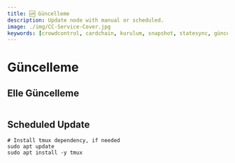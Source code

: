 ```yaml
---
title: 🆙 Güncelleme
description: Update node with manual or scheduled.
image: ./img/CC-Service-Cover.jpg
keywords: [crowdcontrol, cardchain, kurulum, snapshot, statesync, güncelleme]
---
```


# Güncelleme

## Elle Güncelleme

```shell

```

## Scheduled Update

```shell
# Install tmux dependency, if needed
sudo apt update
sudo apt install -y tmux
```

```shell

```
